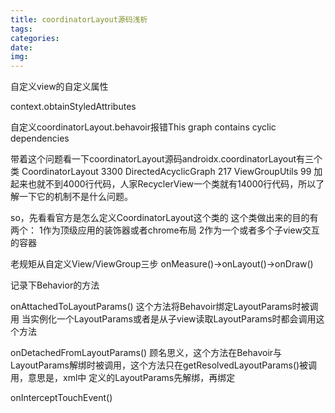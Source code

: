 ```yaml
---
title: coordinatorLayout源码浅析
tags:
categories:
date:
img:
---
```


自定义view的自定义属性

context.obtainStyledAttributes

自定义coordinatorLayout.behavoir报错This graph contains cyclic dependencies

带着这个问题看一下coordinatorLayout源码androidx.coordinatorLayout有三个类
CoordinatorLayout 3300
DirectedAcyclicGraph 217
ViewGroupUtils 99
加起来也就不到4000行代码，人家RecyclerView一个类就有14000行代码，所以了解一下它的机制不是什么问题。

so，先看看官方是怎么定义CoordinatorLayout这个类的
这个类做出来的目的有两个：
1作为顶级应用的装饰器或者chrome布局
2作为一个或者多个子view交互的容器

老规矩从自定义View/ViewGroup三步 onMeasure()->onLayout()->onDraw()

记录下Behavior的方法

onAttachedToLayoutParams()
这个方法将Behavoir绑定LayoutParams时被调用
当实例化一个LayoutParams或者是从子view读取LayoutParams时都会调用这个方法

onDetachedFromLayoutParams()
顾名思义，这个方法在Behavoir与LayoutParams解绑时被调用，这个方法只在getResolvedLayoutParams()被调用，意思是，xml中
定义的LayoutParams先解绑，再绑定

onInterceptTouchEvent()

